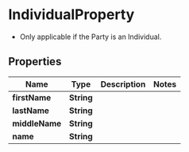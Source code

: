 

# IndividualProperty

* Only applicable if the Party is an Individual. 

## Properties

| Name | Type | Description | Notes |
|------------ | ------------- | ------------- | -------------|
|**firstName** | **String** |  |  |
|**lastName** | **String** |  |  |
|**middleName** | **String** |  |  |
|**name** | **String** |  |  |



